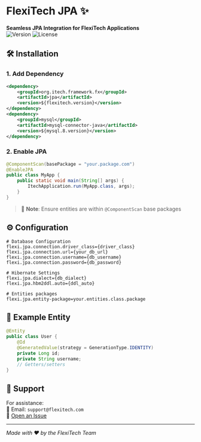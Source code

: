 # FlexiTech JPA ✨

**Seamless JPA Integration for FlexiTech Applications**  
![Version](https://img.shields.io/badge/version-1.0.0-green) ![License](https://img.shields.io/badge/license-MIT-blue)

## 🛠 Installation

### 1. Add Dependency
```xml
<dependency>
    <groupId>org.itech.framework.fx</groupId>
    <artifactId>jpa</artifactId>
    <version>${flexitech.version}</version>
</dependency>
<dependency>
    <groupId>mysql</groupId>
    <artifactId>mysql-connector-java</artifactId>
    <version>${mysql.8.version}</version>
</dependency>
```

### 2. Enable JPA
```java
@ComponentScan(basePackage = "your.package.com")
@EnableJPA
public class MyApp {
    public static void main(String[] args) {
        ItechApplication.run(MyApp.class, args);
    }
}
```

> 📌 **Note**: Ensure entities are within `@ComponentScan` base packages

## ⚙ Configuration
```properties
# Database Configuration
flexi.jpa.connection.driver_class={driver_class}
flexi.jpa.connection.url={your_db_url}
flexi.jpa.connection.username={db_username}
flexi.jpa.connection.password={db_password}

# Hibernate Settings
flexi.jpa.dialect={db_dialect}
flexi.jpa.hbm2ddl.auto={ddl_auto}

# Entities packages
flexi.jpa.entity-package=your.entities.class.package
```

## 🧩 Example Entity
```java
@Entity
public class User {
    @Id
    @GeneratedValue(strategy = GenerationType.IDENTITY)
    private Long id;
    private String username;
    // Getters/setters
}
```

## 🤝 Support
For assistance:  
📧 Email: `support@flexitech.com`  
📑 [Open an Issue]([https://github.com/your-repo/issues](https://github.com/itech-framework/jpa/issues))

---

*Made with ❤️ by the FlexiTech Team*
